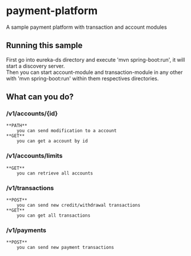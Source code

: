 # payment-platform
A sample payment platform with transaction and account modules

## Running this sample

First go into eureka-ds directory and execute 'mvn spring-boot:run', it will start a discovery server.  
Then you can start account-module and transaction-module in any other with 'mvn spring-boot:run' within them respectives directories.

## What can you do?

### **/v1/accounts/{id}**
	**PATH**  
		you can send modification to a account
	**GET**  
		you can get a account by id

### **/v1/accounts/limits**
	**GET**  
		you can retrieve all accounts

### **/v1/transactions**
	**POST**  
		you can send new credit/withdrawal transactions
	**GET**  
		you can get all transactions

### **/v1/payments**
	**POST**  
		you can send new payment transactions
